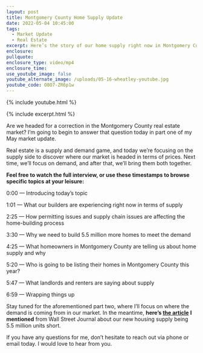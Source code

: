 ```yaml
---
layout: post
title: Montgomery County Home Supply Update
date: 2022-05-04 10:45:00
tags:
  - Market Update
  - Real Estate
excerpt: Here’s the story of our home supply right now in Montgomery County.
enclosure:
pullquote:
enclosure_type: video/mp4
enclosure_time:
use_youtube_image: false
youtube_alternate_image: /uploads/05-16-wheatley-youtube.jpg
youtube_code: O8O7-ZR6p1w
---
```

{% include youtube.html %}

{% include excerpt.html %}

Are we headed for a correction in the Montgomery County real estate market? I’m going to begin to answer that question today in part one of my May market update.&nbsp;

Real estate is a supply and demand game, and today we’re focusing on the supply side to discover where our market is headed in terms of prices. Next time, we’ll focus on demand, and after that, we’ll bring them both together.

**Feel free to watch the full interview, or use these timestamps to browse specific topics at your leisure:**

0:00 — Introducing today’s topic

1:01 — What our builders are experiencing right now in terms of supply

2:25 — How permitting issues and supply chain issues are affecting the home-building process

3:30 — Why we need to build 5.5 million more homes to meet the demand

4:25 — What homeowners in Montgomery County are telling us about home supply and why

5:20 — Who is going to be listing their homes in Montgomery County this year?

5:47 — What landlords and renters are saying about supply

6:59 — Wrapping things up

Stay tuned for the aforementioned part two, where I’ll focus on where the demand is coming from in our market. In the meantime, **here’s&nbsp;**[**the article**](https://www.wsj.com/articles/u-s-housing-market-needs-5-5-million-more-units-says-new-report-11623835800) **I mentioned** from Wall Street Journal about our new housing supply being 5.5 million units short.

If you have any questions for me, don’t hesitate to reach out via phone or email today. I would love to hear from you.
